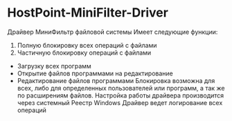 # HostPoint-MiniFilter-Driver
Драйвер МиниФильтр файловой системы
Имеет следующие функции:
1. Полную блокировку всех операций с файлами
2. Частичную блокировку операций с файлами
- Загрузку всех программ
- Открытие файлов программами на редактирование
- Редактирование файлов программами
Блокировка возможна для всех, либо для определенных пользователей или программ, а так же по расширениям файлов.
Настройка работы драйвера производится через системный Реестр Windows
Драйвер ведет логирование всех операций
